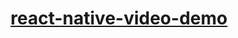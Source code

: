 <h1 align="center">
  <a href="https://github.com/1140691970/react-native-video-demo">
    react-native-video-demo
  </a>
